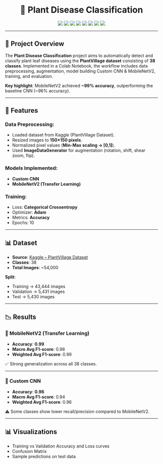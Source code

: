 <h1 align="center">🌱 Plant Disease Classification</h1>  
<p align="center"> 
 <img src="https://img.shields.io/badge/Python-3776AB?style=flat-square&logo=python&logoColor=white"/>  
 <img src="https://img.shields.io/badge/TensorFlow-FF6F00?style=flat-square&logo=tensorflow&logoColor=white"/>  
 <img src="https://img.shields.io/badge/Keras-D00000?style=flat-square&logo=keras&logoColor=white"/>  
 <img src="https://img.shields.io/badge/Numpy-013243?style=flat-square&logo=numpy&logoColor=white"/>  
 <img src="https://img.shields.io/badge/Pandas-150458?style=flat-square&logo=pandas&logoColor=white"/>  
 <img src="https://img.shields.io/badge/Matplotlib-007ACC?style=flat-square&logo=plotly&logoColor=white"/>  
 <img src="https://img.shields.io/badge/Seaborn-4C8CBF?style=flat-square&logo=seaborn&logoColor=white"/>  
 <img src="https://img.shields.io/badge/scikit--learn-F7931E?style=flat-square&logo=scikit-learn&logoColor=white"/>  
</p>

---

## 📜 Project Overview

The **Plant Disease Classification** project aims to automatically detect and classify plant leaf diseases using the **PlantVillage dataset** consisting of **38 classes**. Implemented in a Colab Notebook, the workflow includes data preprocessing, augmentation, model building Custom CNN & MobileNetV2, training, and evaluation.

**Key highlight**: MobileNetV2 achieved **\~99% accuracy**, outperforming the baseline CNN (\~96% accuracy).

---

## 🚀 Features

### Data Preprocessing:

* Loaded dataset from Kaggle (PlantVillage Dataset).
* Resized images to **150×150 pixels**.
* Normalized pixel values (**Min-Max scaling → \[0,1]**).
* Used **ImageDataGenerator** for augmentation (rotation, shift, shear zoom, flip).

### Models Implemented:

* **Custom CNN**
* **MobileNetV2 (Transfer Learning)**

### Training:

* Loss: **Categorical Crossentropy**
* Optimizer: **Adam**
* Metrics: **Accuracy**
* Epochs: 10

---

## 📊 Dataset

* **Source**: [Kaggle – PlantVillage Dataset](https://www.kaggle.com/datasets/abdallahalidev/plantvillage-dataset)
* **Classes**: 38
* **Total Images**: \~54,000

**Split**:

* Training → 43,444 images
* Validation → 5,431 images
* Test → 5,430 images

---

## 📉 Results

### 🔹 MobileNetV2 (Transfer Learning)

* **Accuracy**: **0.99**
* **Macro Avg F1-score**: 0.98
* **Weighted Avg F1-score**: 0.99

✅ Strong generalization across all 38 classes.

---

### 🔹 Custom CNN

* **Accuracy**: **0.96**
* **Macro Avg F1-score**: 0.94
* **Weighted Avg F1-score**: 0.96

⚠️ Some classes show lower recall/precision compared to MobileNetV2.

---

## 📊 Visualizations

* Training vs Validation Accuracy and Loss curves
* Confusion Matrix
* Sample predictions on test data
